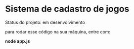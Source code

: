 # Sistema de cadastro de jogos 

Status do projeto: em desenvolvimento

para rodar esse código na sua máquina, entre com:


**node app.js**

